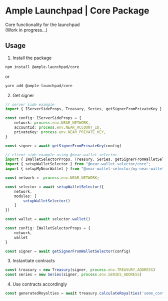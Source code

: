 # Ample Launchpad | Core Package
Core functionality for the launchpad\
(Work in progress...)

## Usage
1. Install the package
```sh
npm install @ample-launchpad/core
```
or
```sh
yarn add @ample-launchpad/core
```

2. Get signer
```ts
// server side example
import { IServerSideProps, Treasury, Series, getSignerFromPrivateKey } from '@ample-launchpad/core'

const config: IServerSideProps = {
	network: process.env.NEAR_NETWORK, 
	accountId: process.env.NEAR_ACCOUNT_ID,
	privateKey: process.env.NEAR_PRIVATE_KEY,
}

const signer = await getSignerFromPrivateKey(config)
```

```ts
// client side example using @near-wallet-selector
import { IWalletSelectorProps, Treasury, Series, getSignerFromWalletSelector } from '@ample-launchpad/core'
import { setupWalletSelector } from "@near-wallet-selector/core";
import { setupMyNearWallet } from "@near-wallet-selector/my-near-wallet";

const network =  process.env.NEAR_NETWORK;

const selector = await setupWalletSelector({
    network,
    modules: [
        setupWalletSelector()
    ]
})

const wallet = await selector.wallet()

const config: IWalletSelectorProps = {
    network, 
    wallet
}

const signer = await getSignerFromWalletSelector(config)
```

3. Instantiate contracts
```ts
const treasury = new Treasury(signer, process.env.TREASURY_ADDRESS)
const series = new Series(signer, process.env.SERIES_ADDRESS)
```

4. Use contracts accordingly 
```ts
const generatedRoyalties = await treasury.calculateRoyalties('some_content_id')
```
